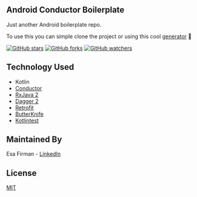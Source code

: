 ## Android Conductor Boilerplate

Just another Android boilerplate repo. 

To use this you can simple clone the project or using this cool [generator](https://github.com/esafirm/generator-android-conductor) 💪

[![GitHub stars](https://img.shields.io/github/stars/esafirm/android-conductor-boilerplate.svg?style=social&label=Star)](https://github.com/esafirm/android-conductor-boilerplate) [![GitHub forks](https://img.shields.io/github/forks/esafirm/android-conductor-boilerplate.svg?style=social&label=Fork)](https://github.com/esafirm/android-conductor-boilerplate/fork) [![GitHub watchers](https://img.shields.io/github/watchers/esafirm/android-conductor-boilerplate.svg?style=social&label=Watch)](https://github.com/esafirm/android-conductor-boilerplate)

## Technology Used 

- Kotlin
- [Conductor](https://github.com/bluelinelabs/Conductor)
- [RxJava 2](https://github.com/ReactiveX/RxJava)
- [Dagger 2](https://google.github.io/dagger/)
- [Retrofit](http://square.github.io/retrofit/)
- [ButterKnife](https://github.com/JakeWharton/butterknife)
- [Kotlintest](https://github.com/kotlintest/kotlintest)

## Maintained By 

Esa Firman -  [LinkedIn](https://www.linkedin.com/in/esa-firman-01b8096b/)

## License 

[MIT](https://github.com/esafirm/generator-android-conductor/blob/master/LICENSE)
